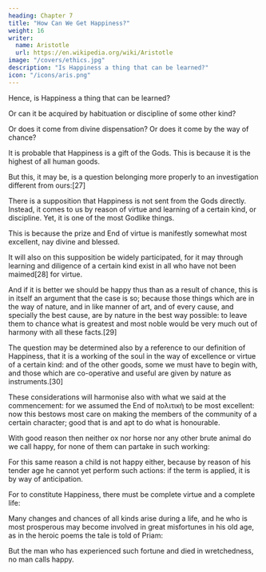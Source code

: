 ```yaml
---
heading: Chapter 7
title: "How Can We Get Happiness?"
weight: 16
writer:
  name: Aristotle
  url: https://en.wikipedia.org/wiki/Aristotle
image: "/covers/ethics.jpg"
description: "Is Happiness a thing that can be learned?"
icon: "/icons/aris.png"
---
```




Hence, is Happiness a thing that can be learned? 

Or can it be acquired by habituation or discipline of some other kind?

Or does it come from divine dispensation? Or does it come by the way of chance?

<!-- Now to be sure, if anything else is a gift of the Gods to men,  -->

It is probable that Happiness is a gift of the Gods. This is because it is the highest of all human goods. 

But this, it may be, is a question belonging more properly to an investigation different from ours:[27] 

There is a supposition that Happiness is not sent from the Gods directly. Instead, it comes to us by reason of virtue and learning of a certain kind, or discipline. Yet, it is one of the most Godlike things.

This is because the prize and End of virtue is manifestly somewhat most excellent, nay divine and blessed.

It will also on this supposition be widely participated, for it may through learning and diligence of a certain kind exist in all who have not been maimed[28] for virtue.

And if it is better we should be happy thus than as a result of chance, this is in itself an argument that the case is so; because those things which are in the way of nature, and in like manner of art, and of every cause, and specially the best cause, are by nature in the best way possible: to leave them to chance what is greatest and most noble would be very much out of harmony with all these facts.[29]

The question may be determined also by a reference to our definition of Happiness, that it is a working of the soul in the way of excellence or virtue of a certain kind: and of the other goods, some we must have to begin with, and those which are co-operative and useful are given by nature as instruments.[30]

These considerations will harmonise also with what we said at the commencement: for we assumed the End of πολιτικὴ to be most excellent: now this bestows most care on making the members of the community of a certain character; good that is and apt to do what is honourable.

With good reason then neither ox nor horse nor any other brute animal do we call happy, for none of them can partake in such working: 

For this same reason a child is not happy either, because by reason of his tender age he cannot yet perform such actions: if the term is applied, it is by way of anticipation.

For to constitute Happiness, there must be complete virtue and a complete life: 

Many changes and chances of all kinds arise during a life, and he who is most prosperous may become involved in great misfortunes in his old age, as in the heroic poems the tale is told of Priam: 

But the man who has experienced such fortune and died in wretchedness, no man calls happy.
